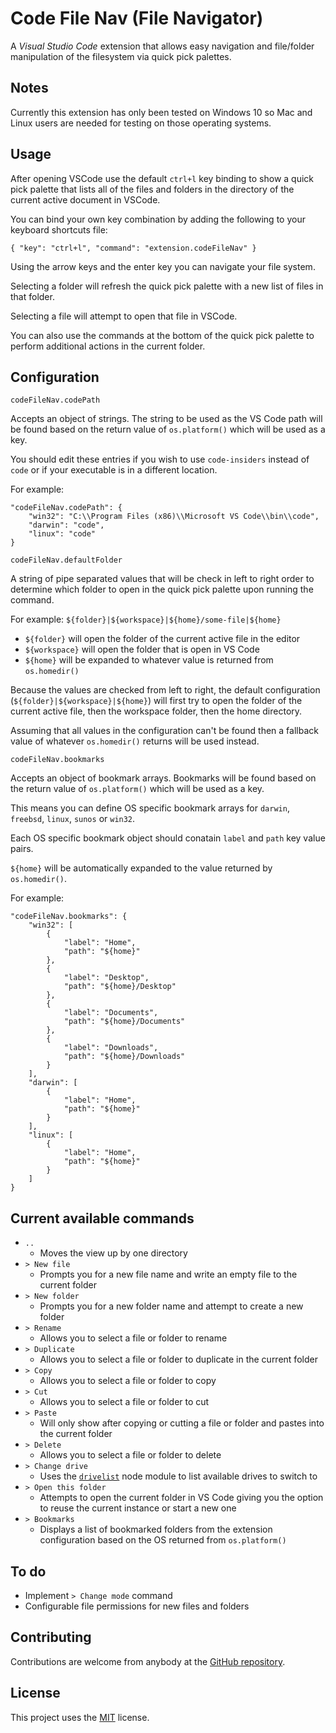 # Code File Nav (File Navigator)

A _Visual Studio Code_ extension that allows easy navigation and file/folder manipulation of the filesystem via quick pick palettes.

## Notes

Currently this extension has only been tested on Windows 10 so Mac and Linux users are needed for testing on those operating systems.

## Usage

After opening VSCode use the default `ctrl+l` key binding to show a quick pick palette that lists all of the files and folders in the directory of the current active document in VSCode.

You can bind your own key combination by adding the following to your keyboard shortcuts file:

```
{ "key": "ctrl+l", "command": "extension.codeFileNav" }
```

Using the arrow keys and the enter key you can navigate your file system.

Selecting a folder will refresh the quick pick palette with a new list of files in that folder.

Selecting a file will attempt to open that file in VSCode.

You can also use the commands at the bottom of the quick pick palette to perform additional actions in the current folder.

## Configuration

`codeFileNav.codePath`

Accepts an object of strings. The string to be used as the VS Code path will be found based on the return value of `os.platform()` which will be used as a key.

You should edit these entries if you wish to use `code-insiders` instead of `code` or if your executable is in a different location.

For example:

```
"codeFileNav.codePath": {
    "win32": "C:\\Program Files (x86)\\Microsoft VS Code\\bin\\code",
    "darwin": "code",
    "linux": "code"
}
```

`codeFileNav.defaultFolder`

A string of pipe separated values that will be check in left to right order to determine which folder to open in the quick pick palette upon running the command.

For example: `${folder}|${workspace}|${home}/some-file|${home}`

- `${folder}` will open the folder of the current active file in the editor
- `${workspace}` will open the folder that is open in VS Code
- `${home}` will be expanded to whatever value is returned from `os.homedir()`

Because the values are checked from left to right, the default configuration (`${folder}|${workspace}|${home}`) will first try to open the
folder of the current active file, then the workspace folder, then the home directory.

Assuming that all values in the configuration can't be found then a fallback value of whatever `os.homedir()` returns will be used instead.

`codeFileNav.bookmarks`

Accepts an object of bookmark arrays. Bookmarks will be found based on the return value of `os.platform()` which will be used as a key.

This means you can define OS specific bookmark arrays for `darwin`, `freebsd`, `linux`, `sunos` or `win32`.

Each OS specific bookmark object should conatain `label` and `path` key value pairs.

`${home}` will be automatically expanded to the value returned by `os.homedir()`.

For example:

```
"codeFileNav.bookmarks": {
    "win32": [
        {
            "label": "Home",
            "path": "${home}"
        },
        {
            "label": "Desktop",
            "path": "${home}/Desktop"
        },
        {
            "label": "Documents",
            "path": "${home}/Documents"
        },
        {
            "label": "Downloads",
            "path": "${home}/Downloads"
        }
    ],
    "darwin": [
        {
            "label": "Home",
            "path": "${home}"
        }
    ],
    "linux": [
        {
            "label": "Home",
            "path": "${home}"
        }
    ]
}
```

## Current available commands

- `..`
  - Moves the view up by one directory
- `> New file`
  - Prompts you for a new file name and write an empty file to the current folder
- `> New folder`
  - Prompts you for a new folder name and attempt to create a new folder
- `> Rename`
  - Allows you to select a file or folder to rename
- `> Duplicate`
  - Allows you to select a file or folder to duplicate in the current folder
- `> Copy`
  - Allows you to select a file or folder to copy
- `> Cut`
  - Allows you to select a file or folder to cut
- `> Paste`
  - Will only show after copying or cutting a file or folder and pastes into the current folder
- `> Delete`
  - Allows you to select a file or folder to delete
- `> Change drive`
  - Uses the [`drivelist`][drivelist-github] node module to list available drives to switch to
- `> Open this folder`
  - Attempts to open the current folder in VS Code giving you the option to reuse the current instance or start a new one
- `> Bookmarks`
  - Displays a list of bookmarked folders from the extension configuration based on the OS returned from `os.platform()`

## To do

- Implement `> Change mode` command
- Configurable file permissions for new files and folders

## Contributing

Contributions are welcome from anybody at the [GitHub repository][code-file-nav-github].

## License

This project uses the [MIT][code-file-nav-license] license.

[code-file-nav-github]: https://github.com/jakelucas/code-file-nav
[code-file-nav-license]: https://github.com/jakelucas/code-file-nav/blob/master/LICENSE
[drivelist-github]: https://github.com/resin-io-modules/drivelist